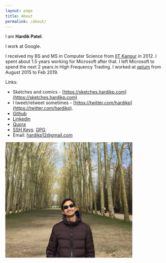 ```yaml
---
layout: page
title: About
permalink: /about/
---
```


I am **Hardik Patel**.

I work at Google.

I received my BS and MS in Computer Science from [IIT Kanpur](https://www.cse.iitk.ac.in/) in 2012. I spent about 1.5 years working for Microsoft after that. I left Microsoft to spend the next 2 years in High Frequency Trading. I worked at [qplum](https://www.qplum.co/) from August 2015 to Feb 2019.

Links:

* Sketches and comics - [https://sketches.hardikp.com](https://sketches.hardikp.com)
* I tweet/retweet sometimes - [https://twitter.com/hardikp](https://twitter.com/hardikp).
* [Github](https://github.com/hardikp)
* [Linkedin](https://www.linkedin.com/in/hardikp12)
* [Quora](https://www.quora.com/profile/Hardik-Patel-8)
* [SSH Keys](https://github.com/hardikp.keys). [GPG](https://keybase.io/hardikp).
* Email: hardikp12@gmail.com

<img width="400px" src="/assets/photos/me.jpg">
